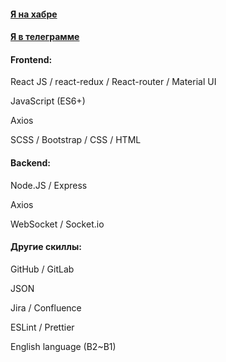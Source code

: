 #### [Я на хабре](https://career.habr.com/alexeyinn)
#### [Я в телеграмме](https://t.me/alexeyinn)

#### Frontend:

React JS / react-redux / React-router / Material UI

JavaScript (ES6+)

Axios

SCSS / Bootstrap / CSS / HTML

#### Backend:

Node.JS / Express

Axios

WebSocket / Socket.io

#### Другие скиллы:

GitHub / GitLab

JSON

Jira / Confluence

ESLint / Prettier

English language (B2~B1)
